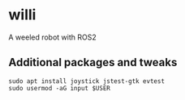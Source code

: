 # willi
A weeled robot with ROS2

## Additional packages and tweaks

```
sudo apt install joystick jstest-gtk evtest
sudo usermod -aG input $USER
```
